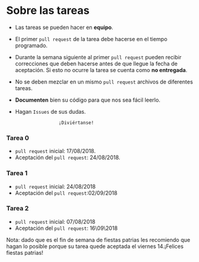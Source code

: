 # Sobre las tareas

* Las tareas se pueden hacer en **equipo**.

* El primer `pull request` de la tarea debe hacerse en el tiempo programado.

* Durante la semana siguiente al primer `pull request` pueden recibir correcciones que deben hacerse antes de que llegue la fecha de aceptación. Si esto no ocurre la tarea se cuenta como **no entregada**.

* No se deben mezclar en un mismo `pull request` archivos de diferentes tareas.

* **Documenten** bien su código para que nos sea fácil
leerlo.

* Hagan `Issues` de sus dudas.

                      ¡Diviértanse!

### Tarea 0
* `pull request` inicial: 17/08/2018.
* Aceptación del `pull request`: 24/08/2018.

### Tarea 1
* `pull request` inicial: 24/08/2018
* Aceptación del `pull request`:02/09/2018

### Tarea 2
* `pull request` inicial: 07/08/2018
* Aceptación del `pull request`: 16\09\2018

Nota: dado que es el fin de semana de fiestas patrias les recomiendo que hagan lo posible porque su tarea quede aceptada el viernes 14.¡Felices fiestas patrias!
